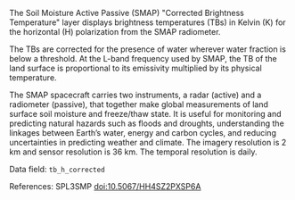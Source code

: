 The Soil Moisture Active Passive (SMAP) "Corrected Brightness Temperature" layer displays brightness temperatures (TBs) in Kelvin (K) for the horizontal (H) polarization from the SMAP radiometer.

The TBs are corrected for the presence of water wherever water fraction is below a threshold. At the L-band frequency used by SMAP, the TB of the land surface is proportional to its emissivity multiplied by its physical temperature.

The SMAP spacecraft carries two instruments, a radar (active) and a radiometer (passive), that together make global measurements of land surface soil moisture and freeze/thaw state. It is useful for monitoring and predicting natural hazards such as floods and droughts, understanding the linkages between Earth’s water, energy and carbon cycles, and reducing uncertainties in predicting weather and climate. The imagery resolution is 2 km and sensor resolution is 36 km. The temporal resolution is daily.

Data field: `tb_h_corrected`

References: SPL3SMP [doi:10.5067/HH4SZ2PXSP6A](https://doi.org/10.5067/HH4SZ2PXSP6A)


